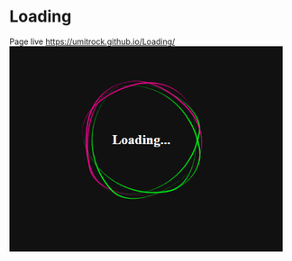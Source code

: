 # Loading
Page live https://umitrock.github.io/Loading/
<img src="https://github.com/UmitRock/Loading/blob/main/page.PNG?raw=true" alt="">
